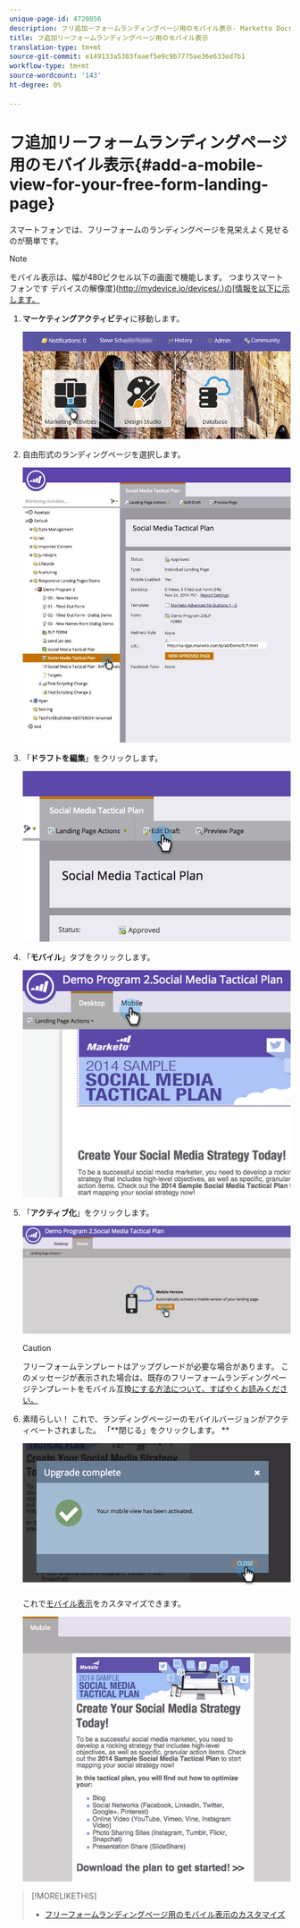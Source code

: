 ```yaml
---
unique-page-id: 4720856
description: フリ追加ーフォームランディングページ用のモバイル表示- Marketto Docs — 製品ドキュメント
title: フ追加リーフォームランディングページ用のモバイル表示
translation-type: tm+mt
source-git-commit: e149133a5383faaef5e9c9b7775ae36e633ed7b1
workflow-type: tm+mt
source-wordcount: '143'
ht-degree: 0%

---
```



# フ追加リーフォームランディングページ用のモバイル表示{#add-a-mobile-view-for-your-free-form-landing-page}

スマートフォンでは、フリーフォームのランディングページを見栄えよく見せるのが簡単です。

>[!NOTE]
>
>モバイル表示は、幅が480ピクセル以下の画面で機能します。 つまりスマートフォンです デバイスの解像度](http://mydevice.io/devices/.)の[情報を以下に示します。

1. **マーケティングアクティビティ**&#x200B;に移動します。

   ![](assets/login-marketing-activities-3.png)

1. 自由形式のランディングページを選択します。

   ![](assets/choose-landing-page.jpg)

1. 「**ドラフトを編集**」をクリックします。

   ![](assets/image2015-1-22-15-3a38-3a12.png)

1. 「**モバイル**」タブをクリックします。

   ![](assets/image2015-1-22-16-3a46-3a10.png)

1. 「**アクティブ化**」をクリックします。

   ![](assets/image2015-1-22-15-3a48-3a47.png)

   >[!CAUTION]
   >
   >フリーフォームテンプレートはアップグレードが必要な場合があります。 このメッセージが表示された場合は、既存のフリーフォームランディングページテンプレートをモバイル互換[にする方法について、すばやくお読みください。](../../../../product-docs/demand-generation/landing-pages/landing-page-templates/make-an-existing-free-form-landing-page-template-mobile-compatible.md)

1. 素晴らしい！ これで、ランディングページーのモバイルバージョンがアクティベートされました。 「**閉じる」をクリックします。 **

   ![](assets/image2015-1-22-16-3a44-3a37.png)

   これで[モバイル表示](customize-mobile-view-for-your-free-form-landing-page.md)をカスタマイズできます。

   ![](assets/image2015-1-22-16-3a47-3a16.png)

>[!MORELIKETHIS]
>
>* [フリーフォームランディングページ用のモバイル表示のカスタマイズ](customize-mobile-view-for-your-free-form-landing-page.md)

>




